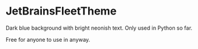 # JetBrainsFleetTheme
Dark blue background with bright neonish text. 
Only used in Python so far.

Free for anyone to use in anyway.
